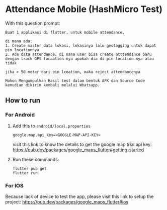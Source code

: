 # Attendance Mobile (HashMicro Test)

With this question prompt:
```
Buat 1 applikasi di flutter, untuk mobile attendance,

di mana ada:
1. Create master data lokasi, lokasinya lalu geotagging untuk dapat pin locationnya
2. Ada data attendance, di mana user bisa create atttendance baru dengan track GPS locaation nya apakah dia di pin location nya atau tidak

jika > 50 meter dari pin lcoation, maka reject attendancenya

Mohon Mengumpulkan Hasil test dalam bentuk APK dan Source Code kemudian dikirim kembali melalui Whatsapp.

```

## How to run

### For Android
1. Add this to `android/local.properties`
   
   ```google.map.api_key=<GOOGLE-MAP-API-KEY>```

   visit this link to know the details to get the google map trial api key: https://pub.dev/packages/google_maps_flutter#getting-started

2. Run these commands:
   ```
   flutter pub get
   flutter run
   ```

### For IOS
Because lack of device to test the app, please visit this link to setup the project: https://pub.dev/packages/google_maps_flutter#ios